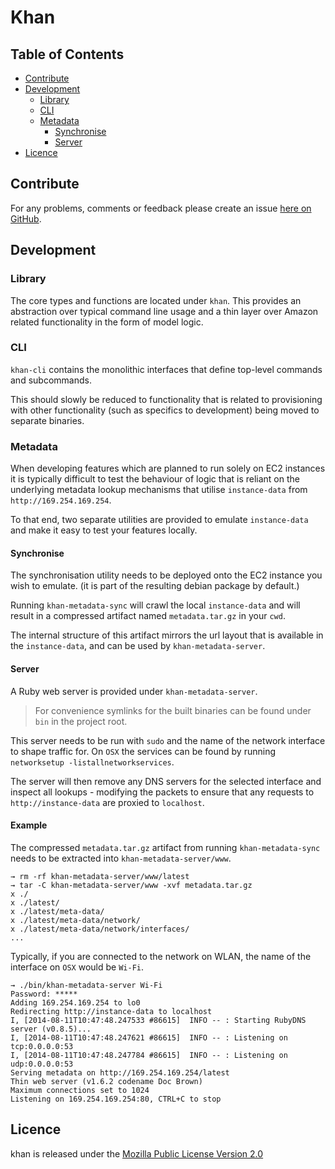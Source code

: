 # Khan

## Table of Contents

* [Contribute](#contribute)
* [Development](#development)
    - [Library](#library)
    - [CLI](#cli)
    - [Metadata](#metadata)
        - [Synchronise](#synchronise)
        - [Server](#server)
* [Licence](#licence)


## Contribute

For any problems, comments or feedback please create an issue [here on GitHub](github.com/brendanhay/khan/issues).


## Development

### Library

The core types and functions are located under `khan`. This provides an abstraction
over typical command line usage and a thin layer over Amazon related functionality
in the form of model logic.

### CLI

`khan-cli` contains the monolithic interfaces that define top-level commands and subcommands.

This should slowly be reduced to functionality that is related to provisioning
with other functionality (such as specifics to development) being moved to separate binaries.

### Metadata

When developing features which are planned to run solely on EC2 instances it is
typically difficult to test the behaviour of logic that is reliant on the underlying
metadata lookup mechanisms that utilise `instance-data` from `http://169.254.169.254`.

To that end, two separate utilities are provided to emulate `instance-data` and
make it easy to test your features locally.

#### Synchronise

The synchronisation utility needs to be deployed onto the EC2 instance you wish
to emulate. (it is part of the resulting debian package by default.)

Running `khan-metadata-sync` will crawl the local `instance-data` and will result
in a compressed artifact named `metadata.tar.gz` in your `cwd`.

The internal structure of this artifact mirrors the url layout that is available
in the `instance-data`, and can be used by `khan-metadata-server`.

#### Server

A Ruby web server is provided under `khan-metadata-server`.

> For convenience symlinks for the built binaries can be found under `bin` in the project root.

This server needs to be run with `sudo` and the name of the network interface to
shape traffic for. On `OSX` the services can be found by running `networksetup -listallnetworkservices`.

The server will then remove any DNS servers for the selected interface and inspect
all lookups - modifying the packets to ensure that any requests to `http://instance-data`
are proxied to `localhost`.

#### Example

The compressed `metadata.tar.gz` artifact from running `khan-metadata-sync` needs to
be extracted into `khan-metadata-server/www`.

```
→ rm -rf khan-metadata-server/www/latest
→ tar -C khan-metadata-server/www -xvf metadata.tar.gz
x ./
x ./latest/
x ./latest/meta-data/
x ./latest/meta-data/network/
x ./latest/meta-data/network/interfaces/
...
```

Typically, if you are connected to the network on WLAN, the name of the interface on `OSX` would be `Wi-Fi`.

```
→ ./bin/khan-metadata-server Wi-Fi
Password: *****
Adding 169.254.169.254 to lo0
Redirecting http://instance-data to localhost
I, [2014-08-11T10:47:48.247533 #86615]  INFO -- : Starting RubyDNS server (v0.8.5)...
I, [2014-08-11T10:47:48.247621 #86615]  INFO -- : Listening on tcp:0.0.0.0:53
I, [2014-08-11T10:47:48.247784 #86615]  INFO -- : Listening on udp:0.0.0.0:53
Serving metadata on http://169.254.169.254/latest
Thin web server (v1.6.2 codename Doc Brown)
Maximum connections set to 1024
Listening on 169.254.169.254:80, CTRL+C to stop
```


## Licence

khan is released under the [Mozilla Public License Version 2.0](http://www.mozilla.org/MPL/)

